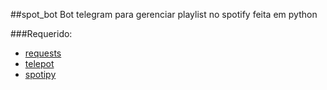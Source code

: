 ##spot_bot
Bot telegram para gerenciar playlist no spotify feita em python

###Requerido:
- [requests](https://github.com/requests/requests)
- [telepot](https://github.com/nickoala/telepot)
- [spotipy](https://github.com/plamere/spotipy)
